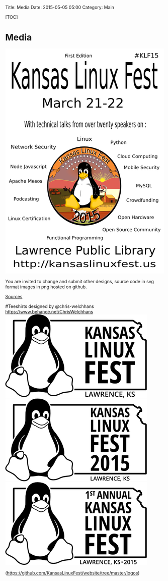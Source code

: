 Title: Media
Date: 2015-05-05 05:00
Category: Main

[TOC]

# Media

![Poster](/images/poster_design1.png)

You are invited to change and submit other designs, source code in svg format
images in png hosted on github.

[Sources](https://github.com/KansasLinuxFest/website/tree/master/content/images)

#Teeshirts
designed by @chris-welchhans https://www.behance.net/ChrisWelchhans
![TeeShirt1](/images/kslinux2015_01.png)
![TeeShirt2](/images/kslinux2015_02.png)
![TeeShirt3](/images/kslinux2015_03.png)

(https://github.com/KansasLinuxFest/website/tree/master/logos)
